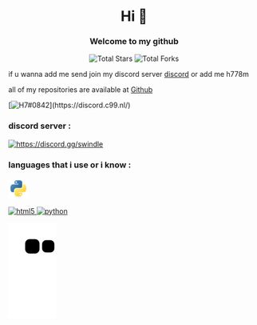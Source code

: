 <h1 align="center">Hi 👋</h1>
<h3 align="center">Welcome to my github</h3>

<p align="center"> 
<img src="https://img.shields.io/badge/dynamic/json?&label=Total%20Stars&color=5c12df&style=flat&style=for-the-badge&query=%24.stars&url=https://api.github-star-counter.workers.dev/user/1df9-v" alt="Total Stars"></a>
<img src="https://img.shields.io/badge/dynamic/json?&label=Total%20Forks&color=5c12df&style=flat&style=for-the-badge&query=%24.forks&url=https://api.github-star-counter.workers.dev/user/1df9-v" alt="Total Forks"></a>
</p>

if u wanna add me send join my discord server [discord](https://discord.gg/4E7bD58bHD) or add me h778m

all of my repositories are available at [Github](https://github.com/1DF9-v?tab=repositories)


[![H7#0842]([[https://discord.c99.nl/widget/theme-1/475456425062301696.png](https://discord.c99.nl/widget/theme-1/1078602902622445608.png)](https://discord.c99.nl/widget/theme-1/1078602902622445608.png))](https://discord.c99.nl/)

<h3 align="left">discord server : </h3>
<p align="left">
<a href="https://discord.gg/swindle" target="blank"><img align="center" src="https://raw.githubusercontent.com/rahuldkjain/github-profile-readme-generator/master/src/images/icons/Social/discord.svg" alt="https://discord.gg/swindle" height="30" width="40" /></a>
</p>

<h3 align="left">languages that i use or i know : </h3>
<p align="left"></a> <a href="https://www.python.org" target="_blank" rel="noreferrer"> <img src="https://raw.githubusercontent.com/devicons/devicon/master/icons/python/python-original.svg" alt="python" width="40" height="40"/> </a> </p>
<p align="left"> <a href="https://www.w3.org/html/" target="_blank" rel="noreferrer"> <img src="https://media.discordapp.net/attachments/953251628276928542/996780138903638037/kisspng-html-web-design-scalable-vector-graphics-world-wid-html5-icon-hd-5ab0c85c377aa0.0639325615215350682273.png?width=410&height=410" alt="html5" width="40" height="40"/> </a> <a href="https://nodejs.org/en/" target="_blank" rel="noreferrer"> <img src="https://media.discordapp.net/attachments/953251628276928542/996779771876880424/kisspng-node-js-javascript-database-mongodb-native-5acd4ebf888544.0283906415234044795592.png?width=682&height=682" alt="python" width="40" height="40"/> </a> </p>

<img align="center" src="https://github.com/rafaballerini/rafaballerini/blob/output/github-contribution-grid-snake.svg" alt="Snook hehe"/>

